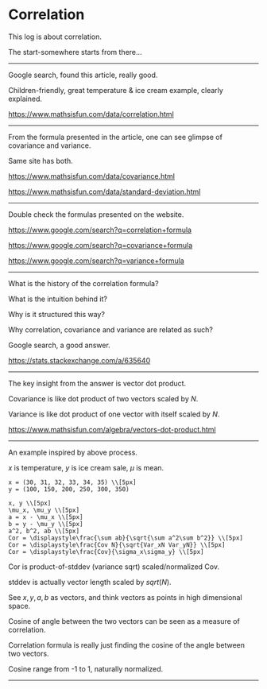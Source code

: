 # Correlation

This log is about correlation.

The start-somewhere starts from there...

---

Google search, found this article, really good.

Children-friendly, great temperature & ice cream example, clearly explained.

https://www.mathsisfun.com/data/correlation.html

---

From the formula presented in the article,
one can see glimpse of covariance and variance.

Same site has both.

https://www.mathsisfun.com/data/covariance.html

https://www.mathsisfun.com/data/standard-deviation.html

---

Double check the formulas presented on the website.

https://www.google.com/search?q=correlation+formula

https://www.google.com/search?q=covariance+formula

https://www.google.com/search?q=variance+formula

---

What is the history of the correlation formula?

What is the intuition behind it?

Why is it structured this way?

Why correlation, covariance and variance
are related as such?

Google search, a good answer.

https://stats.stackexchange.com/a/635640

---

The key insight from the answer is vector dot product.

Covariance is like dot product
of two vectors scaled by $N$.

Variance is like dot product
of one vector with itself scaled by $N$.

https://www.mathsisfun.com/algebra/vectors-dot-product.html

---

An example inspired by above process.

$x$ is temperature,
$y$ is ice cream sale,
$\mu$ is mean.

```meth
x = (30, 31, 32, 33, 34, 35) \\[5px]
y = (100, 150, 200, 250, 300, 350)
```

```meth
x, y \\[5px]
\mu_x, \mu_y \\[5px]
a = x - \mu_x \\[5px]
b = y - \mu_y \\[5px]
a^2, b^2, ab \\[5px]
Cor = \displaystyle\frac{\sum ab}{\sqrt{\sum a^2\sum b^2}} \\[5px]
Cor = \displaystyle\frac{Cov N}{\sqrt{Var_xN Var_yN}} \\[5px]
Cor = \displaystyle\frac{Cov}{\sigma_x\sigma_y} \\[5px]
```

Cor is product-of-stddev (variance sqrt)
scaled/normalized Cov.

stddev is actually vector length
scaled by $sqrt(N)$.

See $x,y,a,b$ as vectors,
and think vectors as points in high dimensional space.

Cosine of angle between the two vectors
can be seen as a measure of correlation.

Correlation formula is really just
finding the cosine of the angle
between two vectors.

Cosine range from -1 to 1,
naturally normalized.

---

<link rel="stylesheet" href="https://cainy19com.github.io/katex/katex.min.css">
<script src="https://cainy19com.github.io/katex/katex.min.js"></script>
<script src="https://cainy19com.github.io/katex/format.js"><script>
